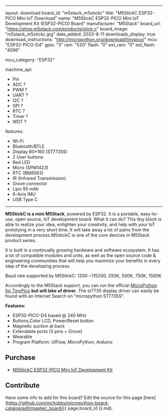 
---
layout: download
board_id: "m5stack_m5stickc"
title: "M5StickC ESP32-PICO Mini IoT Download"
name: "M5StickC ESP32-PICO Mini IoT Development Kit (ESP32-PICO) Board"
manufacturer: "M5Stack"
board_url: "https://shop.m5stack.com/products/stick-c"
board_image: "m5stack_m5stickc.jpg"
date_added: 2020-6-11
downloads_display: true
download_instructions: "http://micropython.org/download/tinypico/"
mcu: "ESP32-PICO-D4"
gpio: "3"
ram: "520"
flash: "0"
ext_ram: "0"
ext_flash: "4096"

mcu_category: "ESP32"

machine_api:
  - Pin
  - ADC ?
  - PWM ?
  - UART ?
  - I2C ?
  - SPI ?
  - RTC ?
  - Timer ?
  - WDT ?

features:
  - Wi-Fi
  - Bluetooth/BTLE
  - Display 80*160 (ST7735S)
  - 2 User buttons
  - Red LED
  - Micro (SPM1423)
  - RTC (BM8563)
  - IR (Infrared Transmission)
  - Grove connector
  - Lipo 95 mAh
  - 6-Axis IMU
  - USB Type C
---

**M5StickC is a mini M5Stack**, powered by ESP32. It is a portable, easy-to-use, open source, IoT development board. What it can do? This tiny block is able to realize your idea, enlighten your creativity, and help with your IoT prototying in a very short time. It will take away a lot of pains from the development process.M5stickC is one of the core devices in M5Stack product series.

It is built in a continually growing hardware and software ecosystem. It has a lot of compatible modules and units, as well as the open source code & engineering communities that will help you maximize your benefits in every step of the developing process.


Baud rate supported by M5StickC: 1200 ~115200, 250K, 500K, 750K, 1500K


Accordingly to the M5Stack support, you can run the official [MicroPython for TinyPico](http://micropython.org/download/tinypico/) **but will lake of driver**. The st7735 display driver can easily be found with an Internet Search on "micropython ST7735S".


**Features:**
* ESP32-PICO-D4 based @ 240 MHz
* Buttons,Color LCD, Power/Reset button
* Magnetic suction at back
* Extendable ports (3 pins + Grove)
* Wearable
* Program Platform: UIFlow, MicroPython, Arduino


## Purchase
* [M5StickC ESP32-PICO Mini IoT Development Kit](https://shop.m5stack.com/products/stick-c)

## Contribute

Have some info to add for this board? Edit the source for this page [here](https://github.com/mchobby/micropython-board-catalog/edit/master/_board/{{ page.board_id }}.md).

